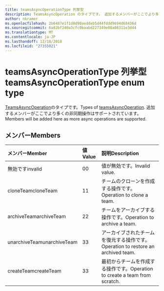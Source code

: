 ```yaml
---
title: teamsAsyncOperationType 列挙型
description: TeamsAsyncOperation のタイプです。 追加するメンバーがここでより多くの非同期操作はサポートされています。
author: nkramer
ms.openlocfilehash: 2b6487e1f1d0d98aeddeb5d44fddd9694d68436d
ms.sourcegitcommit: 6a82bf240a3cfc0baabd227349e08a08311e3d44
ms.translationtype: MT
ms.contentlocale: ja-JP
ms.lasthandoff: 12/18/2018
ms.locfileid: "27355021"
---
```

# <a name="teamsasyncoperationtype-enum-type"></a><span data-ttu-id="d6a56-104">teamsAsyncOperationType 列挙型</span><span class="sxs-lookup"><span data-stu-id="d6a56-104">teamsAsyncOperationType enum type</span></span>



<span data-ttu-id="d6a56-105">[TeamsAsyncOperation](teamsasyncoperation.md)のタイプです。</span><span class="sxs-lookup"><span data-stu-id="d6a56-105">Types of [teamsAsyncOperation](teamsasyncoperation.md).</span></span> <span data-ttu-id="d6a56-106">追加するメンバーがここでより多くの非同期操作はサポートされています。</span><span class="sxs-lookup"><span data-stu-id="d6a56-106">Members will be added here as more async operations are supported.</span></span>

## <a name="members"></a><span data-ttu-id="d6a56-107">メンバー</span><span class="sxs-lookup"><span data-stu-id="d6a56-107">Members</span></span>

| <span data-ttu-id="d6a56-108">メンバー</span><span class="sxs-lookup"><span data-stu-id="d6a56-108">Member</span></span> | <span data-ttu-id="d6a56-109">値</span><span class="sxs-lookup"><span data-stu-id="d6a56-109">Value</span></span>| <span data-ttu-id="d6a56-110">説明</span><span class="sxs-lookup"><span data-stu-id="d6a56-110">Description</span></span> |
|:---------------|:--------|:----------|
|<span data-ttu-id="d6a56-111">無効です</span><span class="sxs-lookup"><span data-stu-id="d6a56-111">invalid</span></span>|<span data-ttu-id="d6a56-112">0</span><span class="sxs-lookup"><span data-stu-id="d6a56-112">0</span></span>|<span data-ttu-id="d6a56-113">値が無効です。</span><span class="sxs-lookup"><span data-stu-id="d6a56-113">Invalid value.</span></span>|
|<span data-ttu-id="d6a56-114">cloneTeam</span><span class="sxs-lookup"><span data-stu-id="d6a56-114">cloneTeam</span></span>|<span data-ttu-id="d6a56-115">1</span><span class="sxs-lookup"><span data-stu-id="d6a56-115">1</span></span>|<span data-ttu-id="d6a56-116">チームのクローンを作成する操作です。</span><span class="sxs-lookup"><span data-stu-id="d6a56-116">Operation to clone a team.</span></span>|
|<span data-ttu-id="d6a56-117">archiveTeam</span><span class="sxs-lookup"><span data-stu-id="d6a56-117">archiveTeam</span></span>|<span data-ttu-id="d6a56-118">2</span><span class="sxs-lookup"><span data-stu-id="d6a56-118">2</span></span>|<span data-ttu-id="d6a56-119">チームをアーカイブする操作です。</span><span class="sxs-lookup"><span data-stu-id="d6a56-119">Operation to archive a team.</span></span>|
|<span data-ttu-id="d6a56-120">unarchiveTeam</span><span class="sxs-lookup"><span data-stu-id="d6a56-120">unarchiveTeam</span></span>|<span data-ttu-id="d6a56-121">3</span><span class="sxs-lookup"><span data-stu-id="d6a56-121">3</span></span>|<span data-ttu-id="d6a56-122">アーカイブされたチームを復元する操作です。</span><span class="sxs-lookup"><span data-stu-id="d6a56-122">Operation to restore an archived team.</span></span>|
|<span data-ttu-id="d6a56-123">createTeam</span><span class="sxs-lookup"><span data-stu-id="d6a56-123">createTeam</span></span>|<span data-ttu-id="d6a56-124">3</span><span class="sxs-lookup"><span data-stu-id="d6a56-124">3</span></span>|<span data-ttu-id="d6a56-125">最初からチームを作成する操作です。</span><span class="sxs-lookup"><span data-stu-id="d6a56-125">Operation to create a team from scratch.</span></span>|

